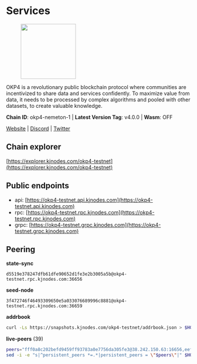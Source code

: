 # Services

<figure><img src="https://raw.githubusercontent.com/kj89/testnet_manuals/main/pingpub/logos/okp4.png" width="150" alt=""><figcaption></figcaption></figure>

OKP4 is a revolutionary public blockchain protocol where communities are incentivized to  share data and services confidently. To maximize value from data, it needs to be processed  by complex algorithms and pooled with other datasets, to create valuable knowledge.

**Chain ID**: okp4-nemeton-1 | **Latest Version Tag**: v4.0.0 | **Wasm**: OFF

[Website](https://okp4.network) | [Discord](https://discord.gg/okp4) | [Twitter](https://twitter.com/OKP4_Protocol)




## Chain explorer
[https://explorer.kjnodes.com/okp4-testnet](https://explorer.kjnodes.com/okp4-testnet)

## Public endpoints

* api: [https://okp4-testnet.api.kjnodes.com](https://okp4-testnet.api.kjnodes.com)
* rpc: [https://okp4-testnet.rpc.kjnodes.com](https://okp4-testnet.rpc.kjnodes.com)
* grpc: [https://okp4-testnet.grpc.kjnodes.com](https://okp4-testnet.grpc.kjnodes.com)

## Peering

**state-sync**

```text
d5519e378247dfb61dfe90652d1fe3e2b3005a5b@okp4-testnet.rpc.kjnodes.com:36656
```

**seed-node**

```text
3f472746f46493309650e5a033076689996c8881@okp4-testnet.rpc.kjnodes.com:36659
```

**addrbook**
```bash
curl -Ls https://snapshots.kjnodes.com/okp4-testnet/addrbook.json > $HOME/.okp4d/config/addrbook.json
```

**live-peers** (39)
```bash
peers="fff0a8c202befd9459ff93783a0e7756da305fe3@38.242.150.63:16656,eef77b5ae1c37f3e5809ff928c329dde906be388@65.108.133.73:21656,23e895e7d650f43e1f53522165607b71685f8cfa@65.108.75.107:26656,d5519e378247dfb61dfe90652d1fe3e2b3005a5b@65.109.68.190:36656,cf5e82486c4568c29a20719a68210523826ceb00@65.108.229.102:26651,2c6b5af41689145abb85f95cb49131ae9e193142@217.13.223.167:61356,ffbd1adeb58928c3f400fab23c84c3c73badd7fa@65.108.226.44:29656,be9841ace1d71a4c7681918ee39f5e00d8e96a82@213.239.216.252:36656,99f6675049e22a0216af0e2447e7a4c5021874cd@142.132.132.200:28656,7dfc61d3ac9f6da7fa9f4893bc0ffa17ef8006e6@185.111.159.139:36656,269d246537499d05698c183497c4263e899036a4@65.108.9.164:35656,b0b56d944cf1cc569a1e77e0923e075bad94d755@141.95.145.41:28656,8cdeb85dada114c959c36bb59ce258c65ae3a09c@88.198.242.163:36656,8577873589dc7ecb9f2e32f79fe51ef7f57e40a3@65.109.161.143:26656,874373b78d2cd50e716aa464bf407581d9305655@94.250.201.130:27656,42fbb917fca6787bc3ab774865f4bb1ef950f114@65.108.226.26:30656,473369a53bfa8a0ac4af5a191407b30bc82e83be@74.208.94.42:14656,307fb25cd6998d0d5bd1d947571f6043c6bb4069@65.109.31.114:2280,5c2a752c9b1952dbed075c56c600c3a79b58c395@95.214.55.232:26996,2bfd405e8f0f176428e2127f98b5ec53164ae1f0@142.132.149.118:26656,854cc8b83a48ba4394c1940b57d0f42ec013e033@38.242.251.204:26656,052e10ce23cce3249f61853e2ca6a63102b7bddb@5.161.97.198:26656,8a7605d8ae4338de5b7a0d5c70244ce05e377630@85.10.200.221:26656,d4305fcb7b20dc96481a6ae6ae84f281f3413a4e@65.109.37.58:13656,9d1482bc31fb4578a5c7f7f65c4e0aaf2dfc2336@213.239.215.77:36656,d1a0ff9bd7ea1ebd06bc7158f3523f5e557328be@163.172.131.169:26656,1f4fa23210cc1d086a928a3c6de7c24f6c8f17ba@202.61.226.120:16656,8527f34bd6e542304809386896997d12d80e5e0e@65.108.237.232:29656,e676fad27d970abede25b0469676b05ea83e5f04@144.168.47.230:36656,74349a1cb9479b291866debe2042de8a2e88b850@65.108.233.109:17656,e9255dd3341db6cadf73b4f151c97e0cd14f0efb@65.108.45.200:27464,034c2fbca12a8ced548d3225bcd21bdf1216a1b3@65.109.49.163:11203,9a1e456bebf152b65c2087896779e259633ecbef@157.90.34.111:26656,59513e6626373eb3af4b1c0d10f935aa28683713@84.201.135.7:26656,f7e481df45bfbe62ea0553f5f6da34eaf4f688c3@194.34.232.225:26656,ba469aac96159dbb49844406423180618d267007@65.108.120.21:26113,fe8bd9375c43a7cc6ef27e62d56af341a62e67c9@95.217.202.49:30656,da8e2423cb90fba519e685aa47669eb861ea18c4@65.108.249.79:36656,ebc272824924ea1a27ea3183dd0b9ba713494f83@95.214.55.198:26996"
sed -i -e "s|^persistent_peers *=.*|persistent_peers = \"$peers\"|" $HOME/.okp4d/config/config.toml
```
